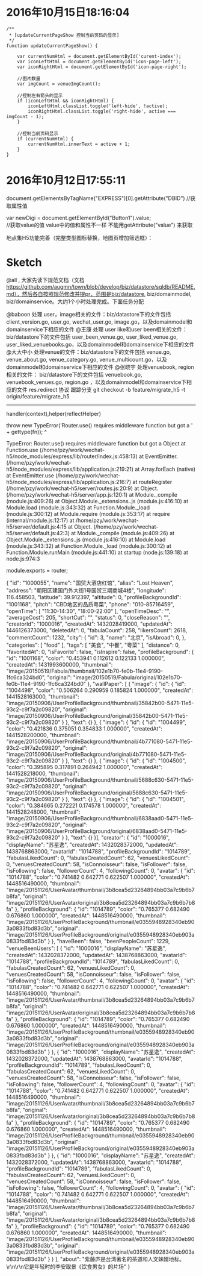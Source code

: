 
# 2016年10月15日18:16:04

```
/**
 * [updateCurrentPageShow 控制当前页码的显示]
 */
function updateCurrentPageShow() {

    var currentNumHtml = document.getElementById('curent-index');
    var iconLeftHtml = document.getElementById('icon-page-left');
    var iconRightHtml = document.getElementById('icon-page-right');

    //图片数量
    var imgCount = venueImgCount();

    //控制左右箭头的显示
    if (iconLeftHtml && iconRightHtml) {
        iconLeftHtml.classList.toggle('left-hide', !active);
        iconRightHtml.classList.toggle('right-hide', active === imgCount - 1);
    }

    //控制当前页码显示
    if (currentNumHtml) {
        currentNumHtml.innerText = active + 1;
    }
}
```
# 2016年10月12日17:55:11
document.getElementsByTagName("EXPRESS")[0].getAttribute("DBID")  //获取属性值

var newDigi = document.getElementById("Button1").value;  
//获取value的值  value中的值和属性不一样  不能用getAttribute("value") 来获取

地点集H5功能完善（完整类型图标替换，地图页增加筛选框）：

# Sketch

@all , 大家先读下规范文档（文档 https://github.com/augmn/town/blob/develop/biz/datastore/sqldb/README.md），然后各自按照规范修改并提pr，范围是biz/datastore, biz/domainmodel, biz/domainservice。大约1个小时处理完成。下面任务分配

@baboon  处理 user，image相关的文件：biz/datastore下的文件包括 client_version.go, user.go, wechat_user.go, image.go，以及domainmodel和domainservice下相应的文件
@王康     处理 user like和user been相关的文件：biz/datastore下的文件包括 user_been_venue.go, user_liked_venue.go, user_liked_venuebooks.go，以及domainmodel和domainservice下相应的文件
@大大中小 处理venue的文件：biz/datastore下的文件包括 venue.go, venue_about.go, venue_category.go, venue_multicount.go，以及domainmodel和domainservice下相应的文件
@张晓宇   处理venuebook, region相关的文件： biz/datastore下的文件包括 venuebook.go, venuebook_venues.go, region.go ，以及domainmodel和domainservice下相应的文件
res.redirect
协议
跟踪分支
git checkout -b feature/migrate_h5 -t origin/feature/migrate_h5


<hr>
handler(context),helper(reflectHelper)

throw new TypeError('Router.use() requires middleware function but got a ' + gettype(fn));
     ^

TypeError: Router.use() requires middleware function but got a Object
   at Function.use (/home/pzy/work/wechat-h5/node_modules/express/lib/router/index.js:458:13)
   at EventEmitter.<anonymous> (/home/pzy/work/wechat-h5/node_modules/express/lib/application.js:219:21)
   at Array.forEach (native)
   at EventEmitter.use (/home/pzy/work/wechat-h5/node_modules/express/lib/application.js:216:7)
   at routeRegister (/home/pzy/work/wechat-h5/server/routes.js:20:9)
   at Object.<anonymous> (/home/pzy/work/wechat-h5/server/app.js:120:1)
   at Module._compile (module.js:409:26)
   at Object.Module._extensions..js (module.js:416:10)
   at Module.load (module.js:343:32)
   at Function.Module._load (module.js:300:12)
   at Module.require (module.js:353:17)
   at require (internal/module.js:12:17)
   at /home/pzy/work/wechat-h5/server/default.js:4:15
   at Object.<anonymous> (/home/pzy/work/wechat-h5/server/default.js:42:3)
   at Module._compile (module.js:409:26)
   at Object.Module._extensions..js (module.js:416:10)
   at Module.load (module.js:343:32)
   at Function.Module._load (module.js:300:12)
   at Function.Module.runMain (module.js:441:10)
   at startup (node.js:139:18)
   at node.js:974:3


module.exports = router;

















{
                "id": "1000055",
                "name": "国贸大酒店红馆",
                "alias": "Lost Heaven",
                "address": "朝阳区建国门外大街1号国贸三期商城4楼",
                "longitude": 116.458503,
                "latitude": 39.912397,
                "altitude": 0,
                "profileBackgroundId": "1001168",
                "pitch": "CBD地区的品质粤菜",
                "phone": "010-85716459",
                "openTime": [
                    "11:30-14:30",
                    "18:00-22:00"
                ],
                "openTimeDesc": "",
                "averageCost": 205,
                "shortCut": "",
                "status": 0,
                "closeReason": "",
                "creatorId": "1000016",
                "createdAt": 1432028419000,
                "updatedAt": 1446126373000,
                "deletedAt": 0,
                "fabulaCount": 258,
                "likersCount": 2618,
                "commentCount": 1232,
                "city": {
                    "id": 3,
                    "name": "北京",
                    "isAbroad": 0,
                },
                "categories": [
                    "food"
                ],
                "tags": [
                    "美食",
                    "中餐",
                    "粤菜"
                ],
                "distance": 0,
                "favoritedAt": 0,
                "isFavorite": false,
                "isInspire": false,
                "profileBackground": {
                    "id": "1001168",
                    "color": "0.453941 0.112612 0.122133 1.000000",
                    "createdAt": 1431993600000,
                    "thumbnail": "image/20150519/Fabula/thumbnail/102e1b70-fe0b-11e4-9190-1fc6ca324bd0",
                    "original": "image/20150519/Fabula/original/102e1b70-fe0b-11e4-9190-1fc6ca324bd0"
                },
                "wallPaper": [
                    {
                        "image": {
                            "id": {
                                "id": "1004498",
                                "color": "0.506264 0.290959 0.185824 1.000000",
                                "createdAt": 1441528163000,
                                "thumbnail": "image/20150906/UserProfileBackground/thumbnail/35842b00-5471-11e5-93c2-c9f7a2c09820",
                                "original": "image/20150906/UserProfileBackground/original/35842b00-5471-11e5-93c2-c9f7a2c09820"
                            }
                        },
                        "text": {}
                    },
                    {
                        "image": {
                            "id": {
                                "id": "1004499",
                                "color": "0.421836 0.375051 0.354833 1.000000",
                                "createdAt": 1441528200000,
                                "thumbnail": "image/20150906/UserProfileBackground/thumbnail/4b771080-5471-11e5-93c2-c9f7a2c09820",
                                "original": "image/20150906/UserProfileBackground/original/4b771080-5471-11e5-93c2-c9f7a2c09820"
                            }
                        },
                        "text": {}
                    },
                    {
                        "image": {
                            "id": {
                                "id": "1004500",
                                "color": "0.395895 0.317891 0.264942 1.000000",
                                "createdAt": 1441528218000,
                                "thumbnail": "image/20150906/UserProfileBackground/thumbnail/5688c630-5471-11e5-93c2-c9f7a2c09820",
                                "original": "image/20150906/UserProfileBackground/original/5688c630-5471-11e5-93c2-c9f7a2c09820"
                            }
                        },
                        "text": {}
                    },
                    {
                        "image": {
                            "id": {
                                "id": "1004501",
                                "color": "0.384665 0.272221 0.174578 1.000000",
                                "createdAt": 1441528248000,
                                "thumbnail": "image/20150906/UserProfileBackground/thumbnail/6838aad0-5471-11e5-93c2-c9f7a2c09820",
                                "original": "image/20150906/UserProfileBackground/original/6838aad0-5471-11e5-93c2-c9f7a2c09820"
                            }
                        },
                        "text": {}
                    }],
                "creator": {
                    "id": "1000016",
                    "displayName": "苏星逸",
                    "createdAt": 1432028372000,
                    "updatedAt": 1438768863000,
                    "avatarId": "1014788",
                    "profileBackgroundId": "1014789",
                    "fabulasLikedCount": 0,
                    "fabulasCreatedCount": 62,
                    "venuesLikedCount": 0,
                    "venuesCreatedCount": 58,
                    "isConnoisseur": false,
                    "isFollower": false,
                    "isFollowing": false,
                    "followerCount": 4,
                    "followingCount": 0,
                    "avatar": {
                        "id": "1014788",
                        "color": "0.741482 0.642771 0.622507 1.000000",
                        "createdAt": 1448516490000,
                        "thumbnail": "image/20151126/UserAvatar/thumbnail/3b8cea5d23264894bb03a7c9b6b7b8fa",
                        "original": "image/20151126/UserAvatar/original/3b8cea5d23264894bb03a7c9b6b7b8fa"
                    },
                    "profileBackground": {
                        "id": "1014789",
                        "color": "0.765377 0.682490 0.676860 1.000000",
                        "createdAt": 1448516490000,
                        "thumbnail": "image/20151126/UserProfileBackground/thumbnail/e0355948928340eb903a0833fbd83d3b",
                        "original": "image/20151126/UserProfileBackground/original/e0355948928340eb903a0833fbd83d3b"
                    }
                },
                "haveBeen": false,
                "beenPeopleCount": 1229,
                "venueBeenUsers": [
                    {
                        "id": "1000016",
                        "displayName": "苏星逸",
                        "createdAt": 1432028372000,
                        "updatedAt": 1438768863000,
                        "avatarId": "1014788",
                        "profileBackgroundId": "1014789",
                        "fabulasLikedCount": 0,
                        "fabulasCreatedCount": 62,
                        "venuesLikedCount": 0,
                        "venuesCreatedCount": 58,
                        "isConnoisseur": false,
                        "isFollower": false,
                        "isFollowing": false,
                        "followerCount": 4,
                        "followingCount": 0,
                        "avatar": {
                            "id": "1014788",
                            "color": "0.741482 0.642771 0.622507 1.000000",
                            "createdAt": 1448516490000,
                            "thumbnail": "image/20151126/UserAvatar/thumbnail/3b8cea5d23264894bb03a7c9b6b7b8fa",
                            "original": "image/20151126/UserAvatar/original/3b8cea5d23264894bb03a7c9b6b7b8fa"
                        },
                        "profileBackground": {
                            "id": "1014789",
                            "color": "0.765377 0.682490 0.676860 1.000000",
                            "createdAt": 1448516490000,
                            "thumbnail": "image/20151126/UserProfileBackground/thumbnail/e0355948928340eb903a0833fbd83d3b",
                            "original": "image/20151126/UserProfileBackground/original/e0355948928340eb903a0833fbd83d3b"
                        }
                    },
                    {
                        "id": "1000016",
                        "displayName": "苏星逸",
                        "createdAt": 1432028372000,
                        "updatedAt": 1438768863000,
                        "avatarId": "1014788",
                        "profileBackgroundId": "1014789",
                        "fabulasLikedCount": 0,
                        "fabulasCreatedCount": 62,
                        "venuesLikedCount": 0,
                        "venuesCreatedCount": 58,
                        "isConnoisseur": false,
                        "isFollower": false,
                        "isFollowing": false,
                        "followerCount": 4,
                        "followingCount": 0,
                        "avatar": {
                            "id": "1014788",
                            "color": "0.741482 0.642771 0.622507 1.000000",
                            "createdAt": 1448516490000,
                            "thumbnail": "image/20151126/UserAvatar/thumbnail/3b8cea5d23264894bb03a7c9b6b7b8fa",
                            "original": "image/20151126/UserAvatar/original/3b8cea5d23264894bb03a7c9b6b7b8fa"
                        },
                        "profileBackground": {
                            "id": "1014789",
                            "color": "0.765377 0.682490 0.676860 1.000000",
                            "createdAt": 1448516490000,
                            "thumbnail": "image/20151126/UserProfileBackground/thumbnail/e0355948928340eb903a0833fbd83d3b",
                            "original": "image/20151126/UserProfileBackground/original/e0355948928340eb903a0833fbd83d3b"
                        }
                    },
                    {
                        "id": "1000016",
                        "displayName": "苏星逸",
                        "createdAt": 1432028372000,
                        "updatedAt": 1438768863000,
                        "avatarId": "1014788",
                        "profileBackgroundId": "1014789",
                        "fabulasLikedCount": 0,
                        "fabulasCreatedCount": 62,
                        "venuesLikedCount": 0,
                        "venuesCreatedCount": 58,
                        "isConnoisseur": false,
                        "isFollower": false,
                        "isFollowing": false,
                        "followerCount": 4,
                        "followingCount": 0,
                        "avatar": {
                            "id": "1014788",
                            "color": "0.741482 0.642771 0.622507 1.000000",
                            "createdAt": 1448516490000,
                            "thumbnail": "image/20151126/UserAvatar/thumbnail/3b8cea5d23264894bb03a7c9b6b7b8fa",
                            "original": "image/20151126/UserAvatar/original/3b8cea5d23264894bb03a7c9b6b7b8fa"
                        },
                        "profileBackground": {
                            "id": "1014789",
                            "color": "0.765377 0.682490 0.676860 1.000000",
                            "createdAt": 1448516490000,
                            "thumbnail": "image/20151126/UserProfileBackground/thumbnail/e0355948928340eb903a0833fbd83d3b",
                            "original": "image/20151126/UserProfileBackground/original/e0355948928340eb903a0833fbd83d3b"
                        }
                    }
                ],
                "about": "紫藤庐是台湾著名的茶道和人文妹婿地标。\r\n\r\n它是年轻时的李安取景《饮食男女》的片场"
            }
